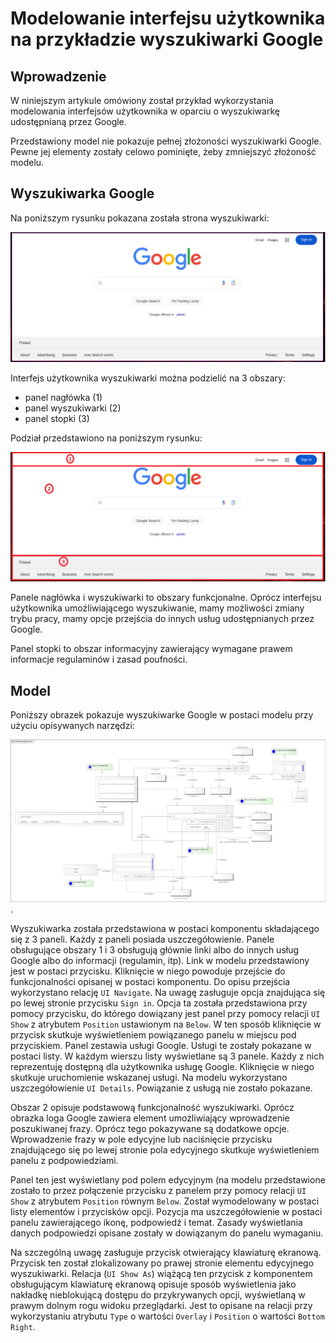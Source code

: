 # Modelowanie interfejsu użytkownika na przykładzie wyszukiwarki Google

## Wprowadzenie

W niniejszym artykule omówiony został przykład wykorzystania modelowania interfejsów użytkownika w oparciu o wyszukiwarkę udostępnianą przez Google.

Przedstawiony model nie pokazuje pełnej złożoności wyszukiwarki Google. Pewne jej elementy zostały celowo pominięte, żeby zmniejszyć złożoność modelu.

## Wyszukiwarka Google

Na poniższym rysunku pokazana została strona wyszukiwarki:

![Wyszukiwarka Googla](../../img/google-search.png)

Interfejs użytkownika wyszukiwarki można podzielić na 3 obszary:

* panel nagłówka (1)
* panel wyszukiwarki (2)
* panel stopki (3)

Podział przedstawiono na poniższym rysunku:

![Obszary wyszukiwarki Google](../../img/google-search-areas.png)

Panele nagłówka i wyszukiwarki to obszary funkcjonalne. Oprócz interfejsu użytkownika umożliwiającego wyszukiwanie, mamy możliwości zmiany trybu pracy, mamy opcje przejścia do innych usług udostępnianych przez Google.

Panel stopki to obszar informacyjny zawierający wymagane prawem informacje regulaminów i zasad poufności.

## Model

Poniższy obrazek pokazuje wyszukiwarke Google w postaci modelu przy użyciu opisywanych narzędzi:

![Model wyszukiwarki Google](../../img/google-search-model.png).

Wyszukiwarka została przedstawiona w postaci komponentu składającego się z 3 paneli. Każdy z paneli posiada uszczegółowienie. Panele obsługujące obszary 1 i 3 obsługują głównie linki albo do innych usług Google albo do informacji (regulamin, itp). Link w modelu przedstawiony jest w postaci przycisku. Kliknięcie w niego powoduje przejście do funkcjonalności opisanej w postaci komponentu. Do opisu przejścia wykorzystano relację `UI Navigate`. Na uwagę zasługuje opcja znajdująca się po lewej stronie przycisku `Sign in`. Opcja ta została przedstawiona przy pomocy przycisku, do którego dowiązany jest panel przy pomocy relacji `UI Show` z atrybutem `Position` ustawionym na `Below`. W ten sposób kliknięcie w przycisk skutkuje wyświetleniem powiązanego panelu w miejscu pod przyciskiem. Panel zestawia usługi Google. Usługi te zostały pokazane w postaci listy. W każdym wierszu listy wyświetlane są 3 panele. Każdy z nich reprezentuję dostępną dla użytkownika usługę Google. Kliknięcie w niego skutkuje uruchomienie wskazanej usługi. Na modelu wykorzystano uszczegółowienie `UI Details`. Powiązanie z usługą nie zostało pokazane.

Obszar 2 opisuje podstawową funkcjonalność wyszukiwarki. Oprócz obrazka loga Google zawiera element umożliwiający wprowadzenie poszukiwanej frazy. Oprócz tego pokazywane są dodatkowe opcje. Wprowadzenie frazy w pole edycyjne lub naciśnięcie przycisku znajdującego się po lewej stronie pola edycyjnego skutkuje wyświetleniem panelu z podpowiedziami.

Panel ten jest wyświetlany pod polem edycyjnym (na modelu przedstawione zostało to przez połączenie przycisku z panelem przy pomocy relacji `UI Show` z atrybutem `Position` równym `Below`. Został wymodelowany w postaci listy elementów i przycisków opcji. Pozycja ma uszczegółowienie w postaci panelu zawierającego ikonę, podpowiedź i temat. Zasady wyświetlania danych podpowiedzi opisane zostały w dowiązanym do panelu wymaganiu.

Na szczególną uwagę zasługuje przycisk otwierający klawiaturę ekranową. Przycisk ten został zlokalizowany po prawej stronie elementu edycyjnego wyszukiwarki. Relacja (`UI Show As`) wiążącą ten przycisk z komponentem obsługującym klawiaturę ekranową opisuje sposób wyświetlenia jako nakładkę nieblokującą dostępu do przykrywanych opcji, wyświetlaną w prawym dolnym rogu widoku przeglądarki. Jest to opisane na relacji przy wykorzystaniu atrybutu `Type` o wartości `Overlay` i `Position` o wartości `Bottom Right`.